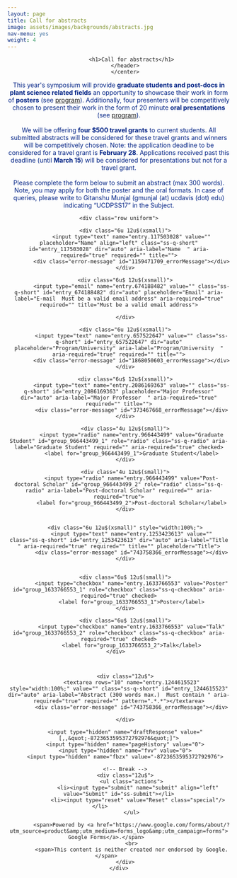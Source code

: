 ```yaml
---
layout: page
title: Call for abstracts
image: assets/images/backgrounds/abstracts.jpg
nav-menu: yes
weight: 4
---
```


<!-- Main -->
<div id="main" class="alt">

<!-- One -->
<section id="one">
	<div class="inner">
		<center>
		<header class="major">

			<h1>Call for abstracts</h1>
		</header>
		</center>

<!-- Content -->
<p style="color:#002285;">This year's symposium will provide <b>graduate students and post-docs in plant science related fields</b> an opportunity to showcase their work in form of <b>posters</b> (see <a href="/program.html">program</a>). Additionally, four presenters will be competitively chosen to present their work in the form of 20 minute <b>oral presentations</b> (see <a href="/program.html">program</a>). 
<br><br>
We will be offering <b>four $500 travel grants</b> to current students. All submitted abstracts will be considered for these travel grants and winners will be competitively chosen. Note: the application deadline to be considered for a travel grant is <b>February 28</b>. Applications received past this deadline (until <b>March 15</b>) will be considered for presentations but not for a travel grant. 
<br><br>
Please complete the form below to submit an abstract (max 300 words). Note, you may apply for both the poster and the oral formats. In case of queries, please write to Gitanshu Munjal (gmunjal (at) ucdavis (dot) edu) indicating “UCDPSS17” in the Subject.

</p>
<!-- Form -->

<script type="text/javascript">var submitted=false;</script>
<iframe name="hidden_iframe" id="hidden_iframe" style="display:none;" onload="if(submitted){window.location='/abstract-thanks.html';}"></iframe>
<form action="https://docs.google.com/forms/d/1ryCxzntFWnB5bpIhWNvz2BN-vn_WDaowCaMXSPgHWEw/formResponse" method="post" target="hidden_iframe" onsubmit="submitted=true;">

	<div class="row uniform">

		<div class="6u 12u$(xsmall)">
			<input type="text" name="entry.117503028" value="" placeholder="Name" align="left" class="ss-q-short" id="entry_117503028" dir="auto" aria-label="Name  " aria-required="true" required="" title="">
			<div class="error-message" id="1159471709_errorMessage"></div>
		</div>

		<div class="6u$ 12u$(xsmall)">
			<input type="email" name="entry.674188482" value="" class="ss-q-short" id="entry_674188482" dir="auto" placeholder="Email" aria-label="E-mail  Must be a valid email address" aria-required="true" required="" title="Must be a valid email address">
			
		</div>

		<div class="6u 12u$(xsmall)">
			<input type="text" name="entry.657522647" value="" class="ss-q-short" id="entry_657522647" dir="auto" placeholder="Program/University" aria-label="Program/University  " aria-required="true" required="" title="">
			<div class="error-message" id="1868050603_errorMessage"></div>
		</div>

		<div class="6u$ 12u$(xsmall)">
			<input type="text" name="entry.2086169363" value="" class="ss-q-short" id="entry_2086169363" placeholder="Major Professor" dir="auto" aria-label="Major Professor  " aria-required="true" required="" title="">
			<div class="error-message" id="373467668_errorMessage"></div>
		</div>

		<div class="4u 12u$(small)">
			<input type="radio" name="entry.966443499" value="Graduate Student" id="group_966443499_1" role="radio" class="ss-q-radio" aria-label="Graduate Student" required="" aria-required="true" checked>
			<label for="group_966443499_1">Graduate Student</label>
		</div>

		<div class="4u 12u$(small)">
			<input type="radio" name="entry.966443499" value="Post-doctoral Scholar" id="group_966443499_2" role="radio" class="ss-q-radio" aria-label="Post-doctoral Scholar" required="" aria-required="true">
			<label for="group_966443499_2">Post-doctoral Scholar</label>
		</div>
		
		
		<div class="6u 12u$(xsmall)" style="width:100%;">
			<input type="text" name="entry.1253423613" value=""  class="ss-q-short" id="entry_1253423613" dir="auto" aria-label="Title  " aria-required="true" required="" title="" placeholder="Title">
			<div class="error-message" id="743758366_errorMessage"></div>
		</div>


		<div class="6u$ 12u$(small)">
			<input type="checkbox" name="entry.1633766553" value="Poster" id="group_1633766553_1" role="checkbox" class="ss-q-checkbox" aria-required="true" checked>
			<label for="group_1633766553_1">Poster</label>
		</div>

		<div class="6u$ 12u$(small)">
			<input type="checkbox" name="entry.1633766553" value="Talk" id="group_1633766553_2" role="checkbox" class="ss-q-checkbox" aria-required="true" checked>
			<label for="group_1633766553_2">Talk</label>
		</div>		
		


		<div class="12u$">
			<textarea rows="10" name="entry.1244615523" style="width:100%;" value="" class="ss-q-short" id="entry_1244615523" dir="auto" aria-label="Abstract (300 words max.)  Must contain " aria-required="true" required="" pattern=".*.*"></textarea>
			<div class="error-message" id="743758366_errorMessage"></div>

		</div>
		
		<input type="hidden" name="draftResponse" value="[,,&quot;-8723653595372792976&quot;]">
		<input type="hidden" name="pageHistory" value="0">
		<input type="hidden" name="fvv" value="0">
		<input type="hidden" name="fbzx" value="-8723653595372792976">
		
		<!-- Break -->
		<div class="12u$">
			<ul class="actions">
				<li><input type="submit" name="submit" align="left" value="Submit" id="ss-submit"></li>
				<li><input type="reset" value="Reset" class="special"/></li>			
			</ul>
			
			<span>Powered by <a href="https://www.google.com/forms/about/?utm_source=product&amp;utm_medium=forms_logo&amp;utm_campaign=forms"> Google Forms</a>.</span> 		
			<br>
			<span>This content is neither created nor endorsed by Google.</span>		
		</div>
	</div>
</form>



</div>
</section>

</div>
